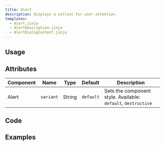 ```yaml
---
title: Alert
description: Displays a callout for user attention.
templates:
  - Alert.jinja
  - AlertDescription.jinja
  - AlertDialogContent.jinja
---
```


<TabPreview component="Alert" template="examples/alert.html"/>

<Prose>

## Usage

</Prose>

<IncludeTemplate template="examples/alert.html"/>

<Prose>

## Attributes

| Component | Name      | Type   | Default   | Description                                                   |
|-----------|-----------|--------|-----------|---------------------------------------------------------------|
| Alert     | `variant` | String | `default` | Sets the component style. Available: `default`, `destructive` |


## Code
</Prose>

<IncludeComponents :components="{{ metadata.templates }}" />

<Prose>

## Examples 
</Prose>

<TabPreview component="Destructive" template="examples/alert_destructive.html"/>
